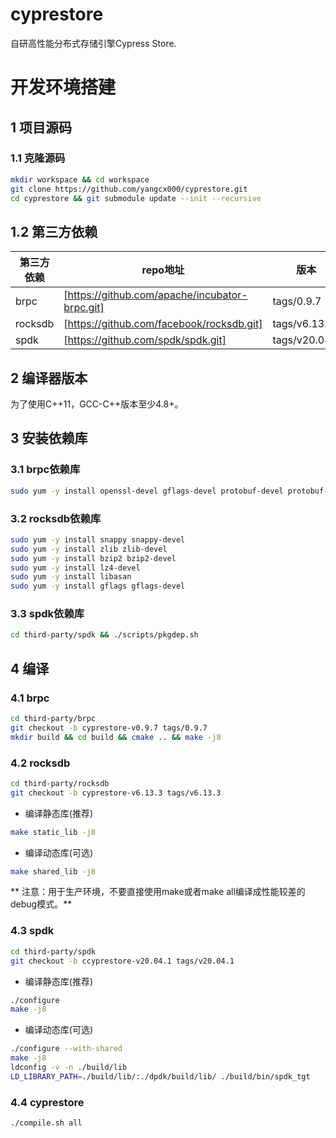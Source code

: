# cyprestore
自研高性能分布式存储引擎Cypress Store.

# 开发环境搭建
## 1 项目源码
### 1.1 克隆源码
```sh
mkdir workspace && cd workspace  
git clone https://github.com/yangcx000/cyprestore.git  
cd cyprestore && git submodule update --init --recursive  
```

## 1.2 第三方依赖 
| 第三方依赖 | repo地址 | 版本 |
| ------ | ------ | ------ |
| brpc | [https://github.com/apache/incubator-brpc.git] | tags/0.9.7 |
| rocksdb | [https://github.com/facebook/rocksdb.git] | tags/v6.13.3 |
| spdk | [https://github.com/spdk/spdk.git] | tags/v20.04.1 |

## 2 编译器版本
为了使用C++11，GCC-C++版本至少4.8+。

## 3 安装依赖库
### 3.1 brpc依赖库
```sh
sudo yum -y install openssl-devel gflags-devel protobuf-devel protobuf-compiler leveldb-devel gperftools-devel gtest-devel
```

### 3.2 rocksdb依赖库
```sh
sudo yum -y install snappy snappy-devel  
sudo yum -y install zlib zlib-devel  
sudo yum -y install bzip2 bzip2-devel  
sudo yum -y install lz4-devel   
sudo yum -y install libasan  
sudo yum -y install gflags gflags-devel  
```

### 3.3 spdk依赖库
```sh
cd third-party/spdk && ./scripts/pkgdep.sh
```

## 4 编译
### 4.1 brpc
```sh
cd third-party/brpc  
git checkout -b cyprestore-v0.9.7 tags/0.9.7  
mkdir build && cd build && cmake .. && make -j8  
```

### 4.2 rocksdb
```sh
cd third-party/rocksdb   
git checkout -b cyprestore-v6.13.3 tags/v6.13.3  
```
- 编译静态库(推荐)  
```sh
make static_lib -j8
```
- 编译动态库(可选)  
```sh
make shared_lib -j8
```

** 注意：用于生产环境，不要直接使用make或者make all编译成性能较差的debug模式。**

### 4.3 spdk
```sh
cd third-party/spdk  
git checkout -b ccyprestore-v20.04.1 tags/v20.04.1  
```
- 编译静态库(推荐)  
```sh
./configure  
make -j8  
```
- 编译动态库(可选)  
```sh
./configure --with-shared   
make -j8  
ldconfig -v -n ./build/lib  
LD_LIBRARY_PATH=./build/lib/:./dpdk/build/lib/ ./build/bin/spdk_tgt  
```
### 4.4 cyprestore
```sh
./compile.sh all
```
